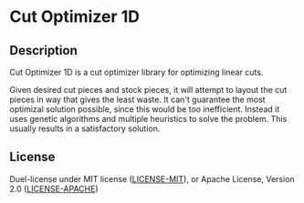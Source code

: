 # Cut Optimizer 1D

## Description

Cut Optimizer 1D is a cut optimizer library for optimizing linear cuts.

Given desired cut pieces and stock pieces, it will attempt to layout the cut
pieces in way that gives the least waste.
It can't guarantee the most optimizal solution possible, since this would be too
inefficient. Instead it uses genetic
algorithms and multiple heuristics to solve the problem. This usually results in
a satisfactory solution.

## License

Duel-license under MIT license ([LICENSE-MIT](LICENSE-MIT)), or Apache License, Version 2.0 ([LICENSE-APACHE](LICENSE-APACHE))
